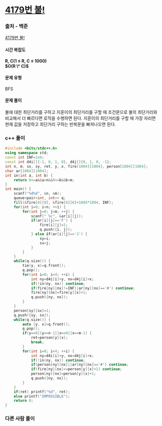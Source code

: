 # [4179번 불!](https://www.acmicpc.net/problem/4179)

### 출처 - 백준
[4179번 불!](https://www.acmicpc.net/problem/4179)

#### 시간 복잡도
**R, C(1 ≤ R, C ≤ 1000)**  
**$`O(R \* C)`$**

#### 문제 유형
BFS

#### 문제 풀이
불에 대한 최단거리를 구하고 지훈이의 최단거리를 구할 때 조건문으로 불의 최단거리와 비교해서 더 빠르다면 로직을 수행하면 된다. 지훈이의 최단거리를 구할 때 가장 자리면 현재 값을 저장하고 최단거리 구하는 반복문을 빠져나오면 된다.

### c++ 풀이
```c++
#include <bits/stdc++.h>
using namespace std;
const int INF=1e9;
const int d4i[]{-1, 0, 1, 0}, d4j[]{0, 1, 0, -1};
int n, m, sx, sy, ret, y, x, fire[1004][1004], person[1004][1004];
char ar[1004][1004];
int in(int a, int b) {
    return 0<=a&&a<n&&0<=b&&b<m;
}
int main() {
    scanf("%d%d", &n, &m);
    queue<pair<int, int>> q;
    fill(&fire[0][0], &fire[0][0]+1004*1004, INF);
    for(int i=0; i<n; ++i) {
        for(int j=0; j<m; ++j) {
            scanf(" %c", &ar[i][j]);
            if(ar[i][j]=='F') {
                fire[i][j]=1;
                q.push({i, j});
            } else if(ar[i][j]=='J') {
                sy=i;
                sx=j;
            }
        }
    }
    while(q.size()) {
        tie(y, x)=q.front();
        q.pop();
        for(int i=0; i<4; ++i) {
            int ny=d4i[i]+y, nx=d4j[i]+x;
            if(!in(ny, nx)) continue;
            if(fire[ny][nx]!=INF||ar[ny][nx]=='#') continue;
            fire[ny][nx]=fire[y][x]+1;
            q.push({ny, nx});
        }
    }
    person[sy][sx]=1;
    q.push({sy, sx});
    while(q.size()) {
        auto [y, x]=q.front();      
        q.pop();
        if(y==0||y==n-1||x==0||x==m-1) {
            ret=person[y][x];
            break;
        }
        for(int i=0; i<4; ++i) {
            int ny=d4i[i]+y, nx=d4j[i]+x;
            if(!in(ny, nx)) continue;
            if(person[ny][nx]||ar[ny][nx]=='#') continue;
            if(fire[ny][nx]<=person[y][x]+1) continue;
            person[ny][nx]=person[y][x]+1;
            q.push({ny, nx});
        }
    }
    if(ret) printf("%d", ret);
    else printf("IMPOSSIBLE");
    return 0;
}
```

### 다른 사람 풀이
```c++

```